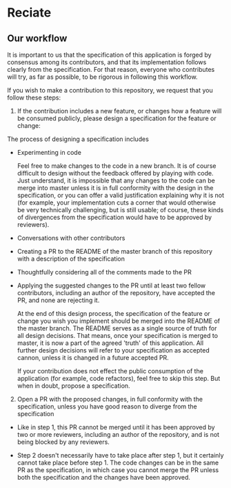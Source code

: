 # Reciate

## Our workflow

It is important to us that the specification of this application is forged by consensus among its contributors, and that its implementation follows clearly from the specification. For that reason, everyone who contributes will try, as far as possible, to be rigorous in following this workflow.

If you wish to make a contribution to this repository, we request that you follow these steps:

  1. If the contribution includes a new feature, or changes how a feature will be consumed publicly, please design a specification for the feature or change:

  The process of designing a specification includes

  - Experimenting in code

    Feel free to make changes to the code in a new branch. It is of course difficult to design without the feedback offered by playing with code. Just understand, it is impossible that any changes to the code can be merge into master unless it is in full conformity with the design in the specification, or you can offer a valid justification explaining why it is not (for example, your implementation cuts a corner that would otherwise be very technically challenging, but is still usable; of course, these kinds of divergences from the specification would have to be approved by reviewers).

  - Conversations with other contributors

  - Creating a PR to the README of the master branch of this repository with a description of the specification

  - Thoughtfully considering all of the comments made to the PR

  - Applying the suggested changes to the PR until at least two fellow contributors, including an author of the repository, have accepted the PR, and none are rejecting it.

    At the end of this design process, the specification of the feature or change you wish you implement should be merged into the README of the master branch. The README serves as a single source of truth for all design decisions. That means, once your specification is merged to master, it is now a part of the agreed 'truth' of this application. All further design decisions will refer to your specification as accepted cannon, unless it is changed in a future accepted PR.

    If your contribution does not effect the public consumption of the application (for example, code refactors), feel free to skip this step. But when in doubt, propose a specification.

  2. Open a PR with the proposed changes, in full conformity with the specification, unless you have good reason to diverge from the specification

  - Like in step 1, this PR cannot be merged until it has been approved by two or more reviewers, including an author of the repository, and is not being blocked by any reviewers.

  - Step 2 doesn't necessarily have to take place after step 1, but it certainly cannot take place before step 1. The code changes can be in the same PR as the specification, in which case you cannot merge the PR unless both the specification and the changes have been approved.
